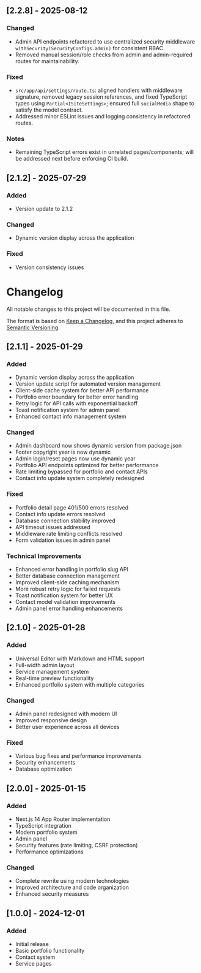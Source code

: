 ## [2.2.8] - 2025-08-12

### Changed
- Admin API endpoints refactored to use centralized security middleware `withSecurity(SecurityConfigs.admin)` for consistent RBAC.
- Removed manual session/role checks from admin and admin-required routes for maintainability.

### Fixed
- `src/app/api/settings/route.ts`: aligned handlers with middleware signature, removed legacy session references, and fixed TypeScript types using `Partial<ISiteSettings>`; ensured full `socialMedia` shape to satisfy the model contract.
- Addressed minor ESLint issues and logging consistency in refactored routes.

### Notes
- Remaining TypeScript errors exist in unrelated pages/components; will be addressed next before enforcing CI build.

## [2.1.2] - 2025-07-29

### Added
- Version update to 2.1.2

### Changed
- Dynamic version display across the application

### Fixed
- Version consistency issues

# Changelog

All notable changes to this project will be documented in this file.

The format is based on [Keep a Changelog](https://keepachangelog.com/en/1.0.0/),
and this project adheres to [Semantic Versioning](https://semver.org/spec/v2.0.0.html).

## [2.1.1] - 2025-01-29

### Added
- Dynamic version display across the application
- Version update script for automated version management
- Client-side cache system for better API performance
- Portfolio error boundary for better error handling
- Retry logic for API calls with exponential backoff
- Toast notification system for admin panel
- Enhanced contact info management system

### Changed
- Admin dashboard now shows dynamic version from package.json
- Footer copyright year is now dynamic
- Admin login/reset pages now use dynamic year
- Portfolio API endpoints optimized for better performance
- Rate limiting bypassed for portfolio and contact APIs
- Contact info update system completely redesigned

### Fixed
- Portfolio detail page 401/500 errors resolved
- Contact info update errors resolved
- Database connection stability improved
- API timeout issues addressed
- Middleware rate limiting conflicts resolved
- Form validation issues in admin panel

### Technical Improvements
- Enhanced error handling in portfolio slug API
- Better database connection management
- Improved client-side caching mechanism
- More robust retry logic for failed requests
- Toast notification system for better UX
- Contact model validation improvements
- Admin panel error handling enhancements

## [2.1.0] - 2025-01-28

### Added
- Universal Editor with Markdown and HTML support
- Full-width admin layout
- Service management system
- Real-time preview functionality
- Enhanced portfolio system with multiple categories

### Changed
- Admin panel redesigned with modern UI
- Improved responsive design
- Better user experience across all devices

### Fixed
- Various bug fixes and performance improvements
- Security enhancements
- Database optimization

## [2.0.0] - 2025-01-15

### Added
- Next.js 14 App Router implementation
- TypeScript integration
- Modern portfolio system
- Admin panel
- Security features (rate limiting, CSRF protection)
- Performance optimizations

### Changed
- Complete rewrite using modern technologies
- Improved architecture and code organization
- Enhanced security measures

## [1.0.0] - 2024-12-01

### Added
- Initial release
- Basic portfolio functionality
- Contact system
- Service pages